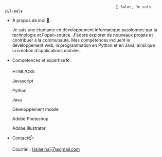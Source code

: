                                                        👋 Salut, Je suis @El-Hala
																					
																					 
			
- À propos de moi 🚀:

  Je suis une étudiante en développement informatique passionnée par la technologie et l'open-source. J'adore explorer de nouveaux projets et contribuer à la communauté. Mes compétences incluent le développement web, la programmation en Python et en Java, ainsi que la création d'applications mobiles.

- Compétences et expertise🛠️:
  
  HTML/CSS

  Javascript

  Python

  Java

  Développement mobile

  Adobe Photoshop

  Adobe Illustrator

 - Contact📫:

   Courriel : Halaelhajji7@gmail.com


<!---
El-Hala/El-Hala is a ✨ special ✨ repository because its `README.md` (this file) appears on your GitHub profile.
You can click the Preview link to take a look at your changes.
--->
